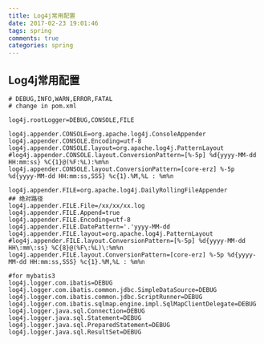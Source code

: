```yaml
---
title: Log4j常用配置
date: 2017-02-23 19:01:46
tags: spring
comments: true
categories: spring
---
```

## Log4j常用配置


	# DEBUG,INFO,WARN,ERROR,FATAL
	# change in pom.xml

	log4j.rootLogger=DEBUG,CONSOLE,FILE

	log4j.appender.CONSOLE=org.apache.log4j.ConsoleAppender
	log4j.appender.CONSOLE.Encoding=utf-8
	log4j.appender.CONSOLE.layout=org.apache.log4j.PatternLayout
	#log4j.appender.CONSOLE.layout.ConversionPattern=[%-5p] %d{yyyy-MM-dd HH:mm:ss} %C{1}@(%F:%L):%m%n
	log4j.appender.CONSOLE.layout.ConversionPattern=[core-erz] %-5p %d{yyyy-MM-dd HH:mm:ss,SSS} %c{1}.%M,%L : %m%n

	log4j.appender.FILE=org.apache.log4j.DailyRollingFileAppender
	## 绝对路径
	log4j.appender.FILE.File=/xx/xx/xx.log
	log4j.appender.FILE.Append=true
	log4j.appender.FILE.Encoding=utf-8
	log4j.appender.FILE.DatePattern='.'yyyy-MM-dd
	log4j.appender.FILE.layout=org.apache.log4j.PatternLayout
	#log4j.appender.FILE.layout.ConversionPattern=[%-5p] %d{yyyy-MM-dd HH\:mm\:ss} %C{8}@(%F\:%L)\:%m%n
	log4j.appender.FILE.layout.ConversionPattern=[core-erz] %-5p %d{yyyy-MM-dd HH:mm:ss,SSS} %c{1}.%M,%L : %m%n

	#for mybatis3
	log4j.logger.com.ibatis=DEBUG
	log4j.logger.com.ibatis.common.jdbc.SimpleDataSource=DEBUG
	log4j.logger.com.ibatis.common.jdbc.ScriptRunner=DEBUG
	log4j.logger.com.ibatis.sqlmap.engine.impl.SqlMapClientDelegate=DEBUG
	log4j.logger.java.sql.Connection=DEBUG
	log4j.logger.java.sql.Statement=DEBUG
	log4j.logger.java.sql.PreparedStatement=DEBUG
	log4j.logger.java.sql.ResultSet=DEBUG